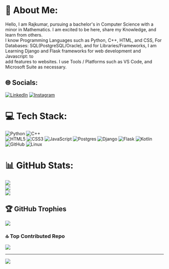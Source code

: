 # 💫 About Me:
Hello, I am Rajkumar, pursuing a bachelor's in Computer Science with a minor in Mathematics. I am excited to be here, share my Knowledge, and learn from others.<br>I know Programming Languages such as Python, C++, HTML, and CSS, For Databases: SQL(PostgreSQL/Oracle), and for Libraries/Frameworks, I am Learning Django and Flask frameworks for web development and Javascript: to<br>add features to websites. I use Tools / Platforms such as VS Code, and Microsoft Suite as necessary.


## 🌐 Socials:
[![LinkedIn](https://img.shields.io/badge/LinkedIn-%230077B5.svg?logo=linkedin&logoColor=white)](https://www.linkedin.com/in/rajkumar-kushwaha-356907256/)
[![Instagram](https://img.shields.io/badge/Instagram-%23E4405F.svg?logo=Instagram&logoColor=white)](https://www.instagram.com/soy___rex/) 
# 💻 Tech Stack:
![Python](https://img.shields.io/badge/python-3670A0?style=for-the-badge&logo=python&logoColor=ffdd54) 
![C++](https://img.shields.io/badge/c++-%2300599C.svg?style=for-the-badge&logo=c%2B%2B&logoColor=white)  
![HTML5](https://img.shields.io/badge/html5-%23E34F26.svg?style=for-the-badge&logo=html5&logoColor=white) 
![CSS3](https://img.shields.io/badge/css3-%231572B6.svg?style=for-the-badge&logo=css3&logoColor=white) 
![JavaScript](https://img.shields.io/badge/javascript-%23323330.svg?style=for-the-badge&logo=javascript&logoColor=%23F7DF1E) 
![Postgres](https://img.shields.io/badge/postgres-%23316192.svg?style=for-the-badge&logo=postgresql&logoColor=white)
![Django](https://img.shields.io/badge/django-%23092E20.svg?style=for-the-badge&logo=django&logoColor=white) 
![Flask](https://img.shields.io/badge/flask-%23000.svg?style=for-the-badge&logo=flask&logoColor=white)
![Kotlin](https://img.shields.io/badge/kotlin-%237F52FF.svg?style=for-the-badge&logo=kotlin&logoColor=white) 
![GitHub](https://img.shields.io/badge/github-%23121011.svg?style=for-the-badge&logo=github&logoColor=white)
![Linux](https://img.shields.io/badge/linux-%23121011.svg?style=for-the-badge&logo=linux&logoColor=white)
# 📊 GitHub Stats:
![](https://github-readme-stats.vercel.app/api?username=soyRex-codes&theme=ambient_gradient&hide_border=false&include_all_commits=true&count_private=true)<br/>
![](https://github-readme-streak-stats.herokuapp.com/?user=soyRex-codes&theme=ambient_gradient&hide_border=false)<br/>
![](https://github-readme-stats.vercel.app/api/top-langs/?username=soyRex-codes&theme=ambient_gradient&hide_border=false&include_all_commits=true&count_private=true&layout=compact)

## 🏆 GitHub Trophies
![](https://github-profile-trophy.vercel.app/?username=soyRex-codes&theme=radical&no-frame=false&no-bg=false&margin-w=4)

### 🔝 Top Contributed Repo
![](https://github-contributor-stats.vercel.app/api?username=soyRex-codes&limit=5&theme=default&combine_all_yearly_contributions=true)

---
[![](https://visitcount.itsvg.in/api?id=soyRex-codes&icon=0&color=0)](https://visitcount.itsvg.in)

<!-- Proudly created with GPRM ( https://gprm.itsvg.in ) -->
